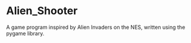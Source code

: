 # Alien_Shooter
A game program inspired by Alien Invaders on the NES, written using the pygame library.
